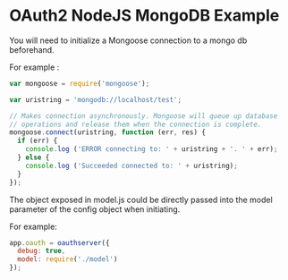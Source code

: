 # OAuth2 NodeJS MongoDB Example

You will need to initialize a Mongoose connection to a mongo db beforehand.

For example :

```js
var mongoose = require('mongoose');

var uristring = 'mongodb://localhost/test';

// Makes connection asynchronously. Mongoose will queue up database
// operations and release them when the connection is complete.
mongoose.connect(uristring, function (err, res) {
  if (err) {
    console.log ('ERROR connecting to: ' + uristring + '. ' + err);
  } else {
    console.log ('Succeeded connected to: ' + uristring);
  }
});
```

The object exposed in model.js could be directly passed into the model parameter of the config object when initiating.

For example:

```js
app.oauth = oauthserver({
  debug: true,
  model: require('./model')
});
```

